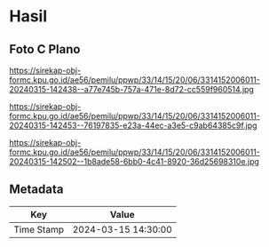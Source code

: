 # Hasil

## Foto C Plano

https://sirekap-obj-formc.kpu.go.id/ae56/pemilu/ppwp/33/14/15/20/06/3314152006011-20240315-142438--a77e745b-757a-471e-8d72-cc559f960514.jpg

https://sirekap-obj-formc.kpu.go.id/ae56/pemilu/ppwp/33/14/15/20/06/3314152006011-20240315-142453--76197835-e23a-44ec-a3e5-c9ab64385c9f.jpg

https://sirekap-obj-formc.kpu.go.id/ae56/pemilu/ppwp/33/14/15/20/06/3314152006011-20240315-142502--1b8ade58-6bb0-4c41-8920-36d25698310e.jpg


## Metadata

| Key        | Value               |
| ---------- | ------------------- |
| Time Stamp | 2024-03-15 14:30:00 |



